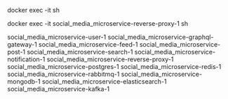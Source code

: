 
docker exec -it <user-container-name> sh

docker exec -it social_media_microservice-reverse-proxy-1 sh

social_media_microservice-user-1
social_media_microservice-graphql-gateway-1
social_media_microservice-feed-1
social_media_microservice-post-1
social_media_microservice-search-1
social_media_microservice-notification-1
social_media_microservice-reverse-proxy-1
social_media_microservice-postgres-1
social_media_microservice-redis-1
social_media_microservice-rabbitmq-1
social_media_microservice-mongodb-1
social_media_microservice-elasticsearch-1
social_media_microservice-kafka-1
